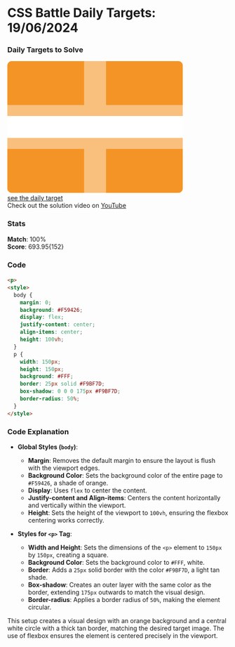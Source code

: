 # CSS Battle Daily Targets: 19/06/2024

### Daily Targets to Solve

![picture of daily target](./images/19.png)  
[see the daily target](https://cssbattle.dev/play/oXHWuJP1uyAlP66lqvFq)  
Check out the solution video on [YouTube](https://www.youtube.com/watch?v=0hNl0B_tr4g)

### Stats

**Match**: 100%  
**Score**: 693.95{152}

### Code

```html
<p>
<style>
  body {
    margin: 0;
    background: #F59426;
    display: flex;
    justify-content: center;
    align-items: center;
    height: 100vh;
  }
  p {
    width: 150px;
    height: 150px;
    background: #FFF;
    border: 25px solid #F9BF7D;
    box-shadow: 0 0 0 175px #F9BF7D;
    border-radius: 50%;
  }
</style>
```

### Code Explanation

- **Global Styles (`body`)**:
  - **Margin**: Removes the default margin to ensure the layout is flush with the viewport edges.
  - **Background Color**: Sets the background color of the entire page to `#F59426`, a shade of orange.
  - **Display**: Uses `flex` to center the content.
  - **Justify-content and Align-items**: Centers the content horizontally and vertically within the viewport.
  - **Height**: Sets the height of the viewport to `100vh`, ensuring the flexbox centering works correctly.

- **Styles for `<p>` Tag**:
  - **Width and Height**: Sets the dimensions of the `<p>` element to `150px` by `150px`, creating a square.
  - **Background Color**: Sets the background color to `#FFF`, white.
  - **Border**: Adds a `25px` solid border with the color `#F9BF7D`, a light tan shade.
  - **Box-shadow**: Creates an outer layer with the same color as the border, extending `175px` outwards to match the visual design.
  - **Border-radius**: Applies a border radius of `50%`, making the element circular.

This setup creates a visual design with an orange background and a central white circle with a thick tan border, matching the desired target image. The use of flexbox ensures the element is centered precisely in the viewport.